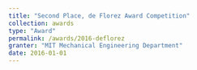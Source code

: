 ```yaml
---
title: "Second Place, de Florez Award Competition"
collection: awards
type: "Award"
permalink: /awards/2016-deflorez
granter: "MIT Mechanical Engineering Department"
date: 2016-01-01
---
```

